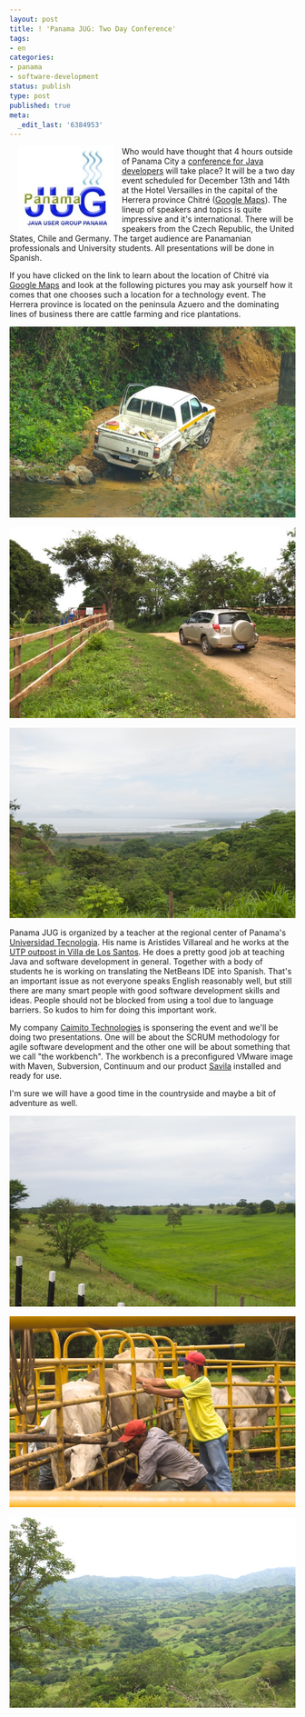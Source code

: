 ```yaml
---
layout: post
title: ! 'Panama JUG: Two Day Conference'
tags:
- en
categories:
- panama
- software-development
status: publish
type: post
published: true
meta:
  _edit_last: '6384953'
---
```


<p><img src="/img/posts/2007-09-01/panamaJUG-full.jpg" border="0" hspace="15" alt="panamajug4-full.jpg" align="left" />
Who would have thought that 4 hours outside of Panama City a <a href="http://panamajug.googlepages.com/">conference for Java developers</a> will take place? It will be a two day event scheduled for December 13th and 14th at the Hotel Versailles in the capital of the Herrera province Chitr&eacute; (<a href="http://maps.google.com/maps?f=q&amp;hl=en&amp;geocode=&amp;q=chitre+panama&amp;ie=UTF8&amp;ll=7.966758,-80.419922&amp;spn=4.226027,4.762573&amp;t=k&amp;z=8&amp;om=1">Google Maps</a>). 
The lineup of speakers and topics is quite impressive and it's international. There will be speakers from the Czech Republic, the United States, Chile and Germany. The target audience are Panamanian professionals and University students. All presentations will be done in Spanish.
</p>

<p>
If you have clicked on the link to learn about the location of Chitr&eacute; via <a href="http://maps.google.com/maps?f=q&amp;hl=en&amp;geocode=&amp;q=chitre+panama&amp;ie=UTF8&amp;ll=7.966758,-80.419922&amp;spn=4.226027,4.762573&amp;t=k&amp;z=8&amp;om=1">Google Maps</a> and look at the following pictures you may ask yourself how it comes that one chooses such a location for a technology event. The Herrera province is located on the peninsula Azuero and the dominating lines of business there are cattle farming and rice plantations.
</p>

![Panamajugsurroundings1](/img/posts/2007-09-01/panamajugsurroundings1.jpg)

![Panamajugsurroundings2](/img/posts/2007-09-01/panamajugsurroundings2.jpg)

![Panamajugsurroundings3](/img/posts/2007-09-01/panamajugsurroundings3.jpg)

<p>
Panama JUG is organized by a teacher at the regional center of Panama's <a href="http://www.utp.ac.pa">Universidad Tecnologia</a>. His name is Aristides Villareal and he works at the <a href="http://www.utp.ac.pa/secciones/centros_regionales/azuero.htm">UTP outpost in Villa de Los Santos</a>. He does a pretty good job at teaching Java and software development in general. Together with a body of students he is working on translating the NetBeans IDE into Spanish. That's an important issue as not everyone speaks English reasonably well, but still there are many smart people with good software development skills and ideas. People should not be blocked from using a tool due to language barriers. So kudos to him for doing this important work.
</p>

<p>
My company <a href="http://www.caimito.net">Caimito Technologies</a> is sponsering the event and we'll be doing two presentations. One will be about the SCRUM methodology for agile software development and the other one will be about something that we call "the workbench". The workbench is a preconfigured VMware image with Maven, Subversion, Continuum and our product <a href="http://www.caimito.net/caimitoEnglish/categories/Savila/">Savila</a> installed and ready for use.
</p>

<p>
I'm sure we will have a good time in the countryside and maybe a bit of adventure as well.
</p>

![Panamajugsurroundings4](/img/posts/2007-09-01/panamajugsurroundings4.jpg)

![Panamajugsurroundings5](/img/posts/2007-09-01/panamajugsurroundings5.jpg)

![Panamajugsurroundings6](/img/posts/2007-09-01/panamajugsurroundings6.jpg)
